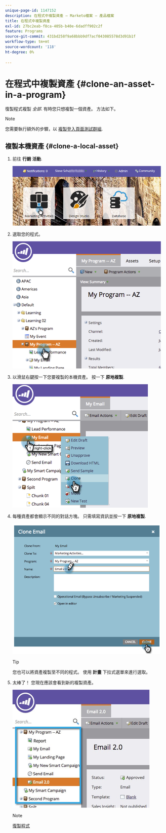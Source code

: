 ```yaml
---
unique-page-id: 1147152
description: 在程式中複製資產 — Marketo檔案 — 產品檔案
title: 在程式中複製資產
exl-id: 27bc2eab-f8ca-405b-b40e-6dadff902c2f
feature: Programs
source-git-commit: 431bd258f9a68bbb9df7acf043085578d3d91b1f
workflow-type: tm+mt
source-wordcount: '118'
ht-degree: 0%

---
```


# 在程式中複製資產 {#clone-an-asset-in-a-program}

復製程式複製 _全部_. 有時您只想複製一個資產。 方法如下。

>[!NOTE]
>
>您需要執行額外的步驟，以 [複製登入頁面測試群組](/help/marketo/product-docs/demand-generation/landing-pages/landing-page-actions/cloning-a-landing-page-test-group.md).

## 複製本機資產 {#clone-a-local-asset}

1. 前往 **行銷** **活動**.

   ![](assets/login-marketing-activities.png)

1. 選取您的程式。

   ![](assets/image2014-9-23-15-3a56-3a12.png)

1. 以滑鼠右鍵按一下您要複製的本機資產。 按一下 **原地複製**.

   ![](assets/image2014-9-23-15-3a56-3a25.png)

1. 每種資產都會顯示不同的對話方塊。 只需填寫資訊並按一下 **原地複製**.

   ![](assets/image2014-9-23-15-3a56-3a34.png)

   >[!TIP]
   >
   >您也可以將資產複製至不同的程式。 使用 **計畫** 下拉式選單來進行選取。

1. 太棒了！ 您現在應該會看到新的複製資產。

   ![](assets/report.jpg)

   >[!NOTE]
   >
   >[復製程式](/help/marketo/product-docs/core-marketo-concepts/programs/working-with-programs/clone-a-program.md)
